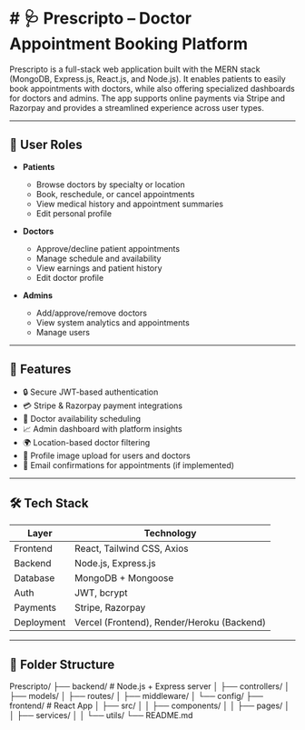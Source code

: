 # # 🩺 Prescripto – Doctor Appointment Booking Platform

Prescripto is a full-stack web application built with the MERN stack (MongoDB, Express.js, React.js, and Node.js). It enables patients to easily book appointments with doctors, while also offering specialized dashboards for doctors and admins. The app supports online payments via Stripe and Razorpay and provides a streamlined experience across user types.

---

## 👥 User Roles

- **Patients**  
  - Browse doctors by specialty or location  
  - Book, reschedule, or cancel appointments  
  - View medical history and appointment summaries  
  - Edit personal profile  

- **Doctors**  
  - Approve/decline patient appointments  
  - Manage schedule and availability  
  - View earnings and patient history  
  - Edit doctor profile  

- **Admins**  
  - Add/approve/remove doctors  
  - View system analytics and appointments  
  - Manage users  

---

## 🔐 Features

- 🔒 Secure JWT-based authentication  
- 💳 Stripe & Razorpay payment integrations  
- 📅 Doctor availability scheduling  
- 📈 Admin dashboard with platform insights  
- 🌍 Location-based doctor filtering  
- 📸 Profile image upload for users and doctors  
- 📧 Email confirmations for appointments (if implemented)

---

## 🛠 Tech Stack

| Layer      | Technology                     |
|------------|--------------------------------|
| Frontend   | React, Tailwind CSS, Axios     |
| Backend    | Node.js, Express.js            |
| Database   | MongoDB + Mongoose             |
| Auth       | JWT, bcrypt                    |
| Payments   | Stripe, Razorpay               |
| Deployment | Vercel (Frontend), Render/Heroku (Backend) |

---

## 📂 Folder Structure

Prescripto/
├── backend/ # Node.js + Express server
│ ├── controllers/
│ ├── models/
│ ├── routes/
│ ├── middleware/
│ └── config/
├── frontend/ # React App
│ ├── src/
│ │ ├── components/
│ │ ├── pages/
│ │ ├── services/
│ │ └── utils/
└── README.md


